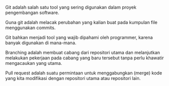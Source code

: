 Git adalah salah satu tool yang sering digunakan dalam proyek pengembangan software.

Guna git adalah melacak perubahan yang kalian buat pada kumpulan file menggunakan commits.

Git bahkan menjadi tool yang wajib dipahami oleh programmer, karena banyak digunakan di mana-mana.

Branching adalah membuat cabang dari repositori utama dan melanjutkan melakukan pekerjaan pada cabang yang baru tersebut tanpa perlu khawatir mengacaukan yang utama. 

Pull request adalah suatu permintaan untuk menggabungkan (merge) kode yang kita modifikasi dengan repositori utama atau repositori lain.
